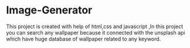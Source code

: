 # Image-Generator
This project is created with help of html,css and javascript ,In this project you can search any wallpaper because it connected with the unsplash api which have huge database of wallpaper related to any keyword.

